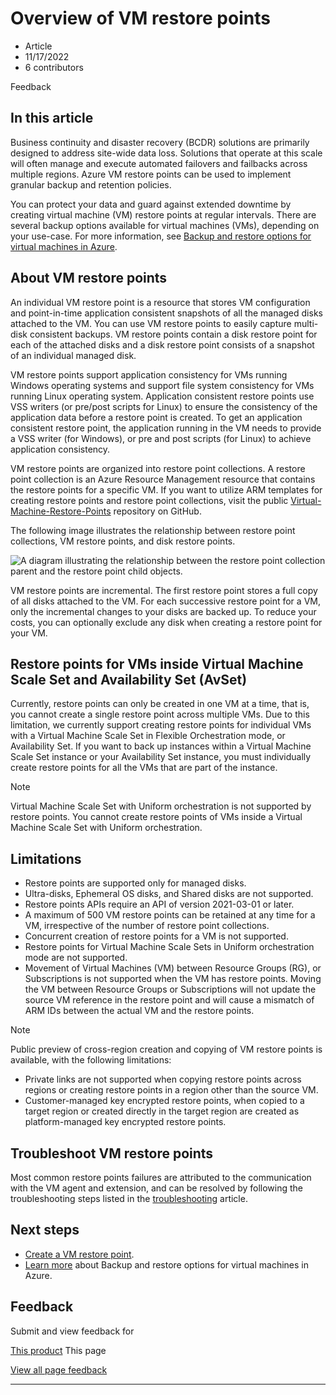 # Overview of VM restore points

* Article
* 11/17/2022
* 6 contributors

Feedback

## In this article

Business continuity and disaster recovery (BCDR) solutions are primarily designed to address site-wide data loss. Solutions that operate at this scale will often manage and execute automated failovers and failbacks across multiple regions. Azure VM restore points can be used to implement granular backup and retention policies.

You can protect your data and guard against extended downtime by creating virtual machine (VM) restore points at regular intervals. There are several backup options available for virtual machines (VMs), depending on your use-case. For more information, see [Backup and restore options for virtual machines in Azure](backup-recovery).

## About VM restore points

An individual VM restore point is a resource that stores VM configuration and point-in-time application consistent snapshots of all the managed disks attached to the VM. You can use VM restore points to easily capture multi-disk consistent backups. VM restore points contain a disk restore point for each of the attached disks and a disk restore point consists of a snapshot of an individual managed disk.

VM restore points support application consistency for VMs running Windows operating systems and support file system consistency for VMs running Linux operating system. Application consistent restore points use VSS writers (or pre/post scripts for Linux) to ensure the consistency of the application data before a restore point is created. To get an application consistent restore point, the application running in the VM needs to provide a VSS writer (for Windows), or pre and post scripts (for Linux) to achieve application consistency.

VM restore points are organized into restore point collections. A restore point collection is an Azure Resource Management resource that contains the restore points for a specific VM. If you want to utilize ARM templates for creating restore points and restore point collections, visit the public [Virtual-Machine-Restore-Points](https://github.com/Azure/Virtual-Machine-Restore-Points) repository on GitHub.

The following image illustrates the relationship between restore point collections, VM restore points, and disk restore points.

![A diagram illustrating the relationship between the restore point collection parent and the restore point child objects.](media/virtual-machines-create-restore-points-api/restore-point-hierarchy.png)

VM restore points are incremental. The first restore point stores a full copy of all disks attached to the VM. For each successive restore point for a VM, only the incremental changes to your disks are backed up. To reduce your costs, you can optionally exclude any disk when creating a restore point for your VM.

## Restore points for VMs inside Virtual Machine Scale Set and Availability Set (AvSet)

Currently, restore points can only be created in one VM at a time, that is, you cannot create a single restore point across multiple VMs. Due to this limitation, we currently support creating restore points for individual VMs with a Virtual Machine Scale Set in Flexible Orchestration mode, or Availability Set. If you want to back up instances within a Virtual Machine Scale Set instance or your Availability Set instance, you must individually create restore points for all the VMs that are part of the instance.

Note

Virtual Machine Scale Set with Uniform orchestration is not supported by restore points. You cannot create restore points of VMs inside a Virtual Machine Scale Set with Uniform orchestration.

## Limitations

* Restore points are supported only for managed disks.
* Ultra-disks, Ephemeral OS disks, and Shared disks are not supported.
* Restore points APIs require an API of version 2021-03-01 or later.
* A maximum of 500 VM restore points can be retained at any time for a VM, irrespective of the number of restore point collections.
* Concurrent creation of restore points for a VM is not supported.
* Restore points for Virtual Machine Scale Sets in Uniform orchestration mode are not supported.
* Movement of Virtual Machines (VM) between Resource Groups (RG), or Subscriptions is not supported when the VM has restore points. Moving the VM between Resource Groups or Subscriptions will not update the source VM reference in the restore point and will cause a mismatch of ARM IDs between the actual VM and the restore points.

Note

Public preview of cross-region creation and copying of VM restore points is available, with the following limitations:

* Private links are not supported when copying restore points across regions or creating restore points in a region other than the source VM.
* Customer-managed key encrypted restore points, when copied to a target region or created directly in the target region are created as platform-managed key encrypted restore points.

## Troubleshoot VM restore points

Most common restore points failures are attributed to the communication with the VM agent and extension, and can be resolved by following the troubleshooting steps listed in the [troubleshooting](restore-point-troubleshooting) article.

## Next steps

* [Create a VM restore point](create-restore-points).
* [Learn more](backup-recovery) about Backup and restore options for virtual machines in Azure.

## Feedback

Submit and view feedback for

[This product](https://feedback.azure.com/d365community/forum/ec2f1827-be25-ec11-b6e6-000d3a4f0f1c)
This page

[View all page feedback](https://github.com/MicrosoftDocs/azure-docs/issues)

---
